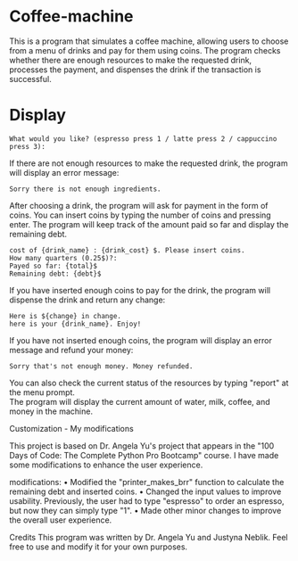 # Coffee-machine

This is a program that simulates a coffee machine, allowing users to choose from a menu of drinks and pay for them using coins. The program checks whether there are enough resources to make the requested drink, processes the payment, and dispenses the drink if the transaction is successful.

# Display
    What would you like? (espresso press 1 / latte press 2 / cappuccino press 3):

If there are not enough resources to make the requested drink, the program will display an error message:

    Sorry there is not enough ingredients.
    
After choosing a drink, the program will ask for payment in the form of coins. You can insert coins by typing the number of coins and pressing enter. 
The program will keep track of the amount paid so far and display the remaining debt.

    cost of {drink_name} : {drink_cost} $. Please insert coins.
    How many quarters (0.25$)?:
    Payed so far: {total}$
    Remaining debt: {debt}$

If you have inserted enough coins to pay for the drink, the program will dispense the drink and return any change:

    Here is ${change} in change.
    here is your {drink_name}. Enjoy!
    
If you have not inserted enough coins, the program will display an error message and refund your money:

    Sorry that's not enough money. Money refunded.
    
You can also check the current status of the resources by typing "report" at the menu prompt.    
The program will display the current amount of water, milk, coffee, and money in the machine.

Customization - My modifications 

This project is based on Dr. Angela Yu's project that appears in the "100 Days of Code: The Complete Python Pro Bootcamp" course. 
I have made some modifications to enhance the user experience.

modifications: 
• Modified the "printer_makes_brr" function to calculate the remaining debt and inserted coins.
• Changed the input values to improve usability. Previously, the user had to type "espresso" to order an espresso, but now they can simply type "1".
• Made other minor changes to improve the overall user experience.

Credits
This program was written by Dr. Angela Yu and Justyna Neblik. Feel free to use and modify it for your own purposes.
